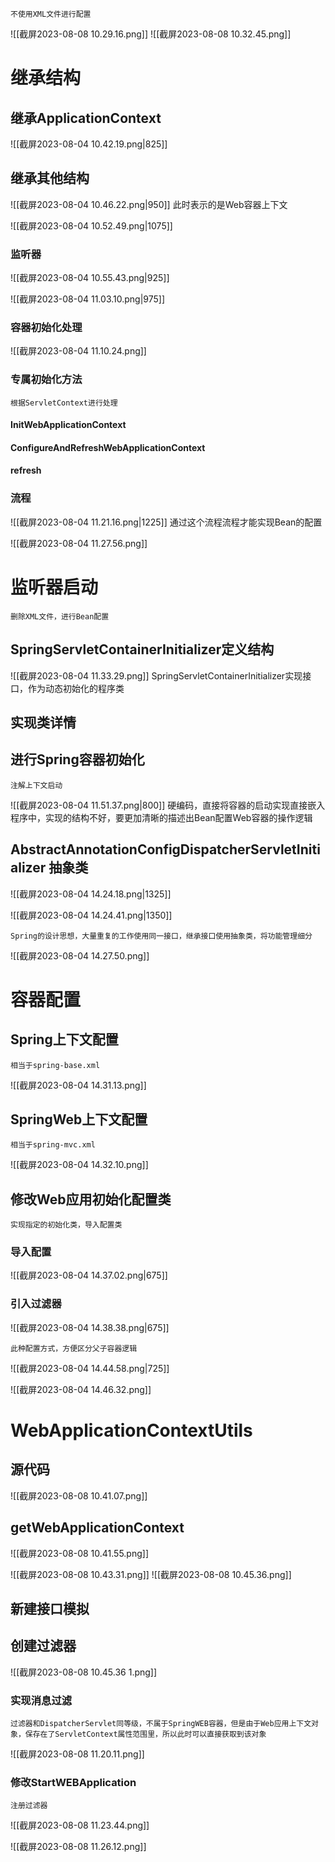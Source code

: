 	不使用XML文件进行配置
	
![[截屏2023-08-08 10.29.16.png]]
![[截屏2023-08-08 10.32.45.png]]



# 继承结构

## 继承ApplicationContext

![[截屏2023-08-04 10.42.19.png|825]]

## 继承其他结构

![[截屏2023-08-04 10.46.22.png|950]]
	此时表示的是Web容器上下文

![[截屏2023-08-04 10.52.49.png|1075]]
### 监听器

![[截屏2023-08-04 10.55.43.png|925]]

![[截屏2023-08-04 11.03.10.png|975]]

### 容器初始化处理

![[截屏2023-08-04 11.10.24.png]]

### 专属初始化方法
	根据ServletContext进行处理

#### InitWebApplicationContext

#### ConfigureAndRefreshWebApplicationContext

#### refresh

### 流程

![[截屏2023-08-04 11.21.16.png|1225]]
	通过这个流程流程才能实现Bean的配置

![[截屏2023-08-04 11.27.56.png]]

# 监听器启动
	删除XML文件，进行Bean配置

## SpringServletContainerInitializer定义结构

![[截屏2023-08-04 11.33.29.png]]
	SpringServletContainerInitializer实现接口，作为动态初始化的程序类

## 实现类详情

## 进行Spring容器初始化
	注解上下文启动


![[截屏2023-08-04 11.51.37.png|800]]
	硬编码，直接将容器的启动实现直接嵌入程序中，实现的结构不好，要更加清晰的描述出Bean配置Web容器的操作逻辑

## AbstractAnnotationConfigDispatcherServletInitializer 抽象类

![[截屏2023-08-04 14.24.18.png|1325]]

![[截屏2023-08-04 14.24.41.png|1350]]

	Spring的设计思想，大量重复的工作使用同一接口，继承接口使用抽象类，将功能管理细分

![[截屏2023-08-04 14.27.50.png]]

# 容器配置

## Spring上下文配置
	相当于spring-base.xml

![[截屏2023-08-04 14.31.13.png]]

## SpringWeb上下文配置
	相当于spring-mvc.xml

![[截屏2023-08-04 14.32.10.png]]

## 修改Web应用初始化配置类
	实现指定的初始化类，导入配置类

### 导入配置
![[截屏2023-08-04 14.37.02.png|675]]

### 引入过滤器
![[截屏2023-08-04 14.38.38.png|675]]

	此种配置方式，方便区分父子容器逻辑

![[截屏2023-08-04 14.44.58.png|725]]

![[截屏2023-08-04 14.46.32.png]]

# WebApplicationContextUtils

## 源代码


![[截屏2023-08-08 10.41.07.png]]

## getWebApplicationContext

![[截屏2023-08-08 10.41.55.png]]

![[截屏2023-08-08 10.43.31.png]]
  ![[截屏2023-08-08 10.45.36.png]]

## 新建接口模拟

## 创建过滤器

![[截屏2023-08-08 10.45.36 1.png]]

### 实现消息过滤
	过滤器和DispatcherServlet同等级，不属于SpringWEB容器，但是由于Web应用上下文对象，保存在了ServletContext属性范围里，所以此时可以直接获取到该对象

![[截屏2023-08-08 11.20.11.png]]

### 修改StartWEBApplication
	注册过滤器

![[截屏2023-08-08 11.23.44.png]]

![[截屏2023-08-08 11.26.12.png]]